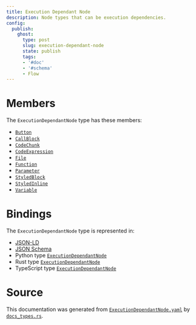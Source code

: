 ```yaml
---
title: Execution Dependant Node
description: Node types that can be execution dependencies.
config:
  publish:
    ghost:
      type: post
      slug: execution-dependant-node
      state: publish
      tags:
      - '#doc'
      - '#schema'
      - Flow
---
```


# Members

The `ExecutionDependantNode` type has these members:

- [`Button`](https://stencila.ghost.io/docs/reference/schema/button)
- [`CallBlock`](https://stencila.ghost.io/docs/reference/schema/call-block)
- [`CodeChunk`](https://stencila.ghost.io/docs/reference/schema/code-chunk)
- [`CodeExpression`](https://stencila.ghost.io/docs/reference/schema/code-expression)
- [`File`](https://stencila.ghost.io/docs/reference/schema/file)
- [`Function`](https://stencila.ghost.io/docs/reference/schema/function)
- [`Parameter`](https://stencila.ghost.io/docs/reference/schema/parameter)
- [`StyledBlock`](https://stencila.ghost.io/docs/reference/schema/styled-block)
- [`StyledInline`](https://stencila.ghost.io/docs/reference/schema/styled-inline)
- [`Variable`](https://stencila.ghost.io/docs/reference/schema/variable)

# Bindings

The `ExecutionDependantNode` type is represented in:

- [JSON-LD](https://stencila.org/ExecutionDependantNode.jsonld)
- [JSON Schema](https://stencila.org/ExecutionDependantNode.schema.json)
- Python type [`ExecutionDependantNode`](https://github.com/stencila/stencila/blob/main/python/python/stencila/types/execution_dependant_node.py)
- Rust type [`ExecutionDependantNode`](https://github.com/stencila/stencila/blob/main/rust/schema/src/types/execution_dependant_node.rs)
- TypeScript type [`ExecutionDependantNode`](https://github.com/stencila/stencila/blob/main/ts/src/types/ExecutionDependantNode.ts)

# Source

This documentation was generated from [`ExecutionDependantNode.yaml`](https://github.com/stencila/stencila/blob/main/schema/ExecutionDependantNode.yaml) by [`docs_types.rs`](https://github.com/stencila/stencila/blob/main/rust/schema-gen/src/docs_types.rs).
